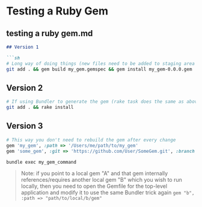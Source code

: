 # Testing a Ruby Gem

## testing a ruby gem.md

```markdown
## Version 1

```sh
# Long way of doing things (new files need to be added to staging area *before* building the gem)
git add . && gem build my_gem.gemspec && gem install my_gem-0.0.0.gem
```

## Version 2

```sh
# If using Bundler to generate the gem (rake task does the same as above)
git add . && rake install
```

## Version 3

```ruby
# This way you don't need to rebuild the gem after every change
gem 'my_gem', :path => '/Users/me/path/to/my_gem'
gem 'some_gem', :git => 'https://github.com/User/SomeGem.git', :branch => 'some-branch'
```

```sh
bundle exec my_gem_command
```

> Note: if you point to a local gem "A" and that gem internally references/requires another local gem "B" which you wish to run locally, then you need to open the Gemfile for the top-level application and modify it to use the same Bundler trick again `gem "b", :path => "path/to/local/b/gem"`
```

